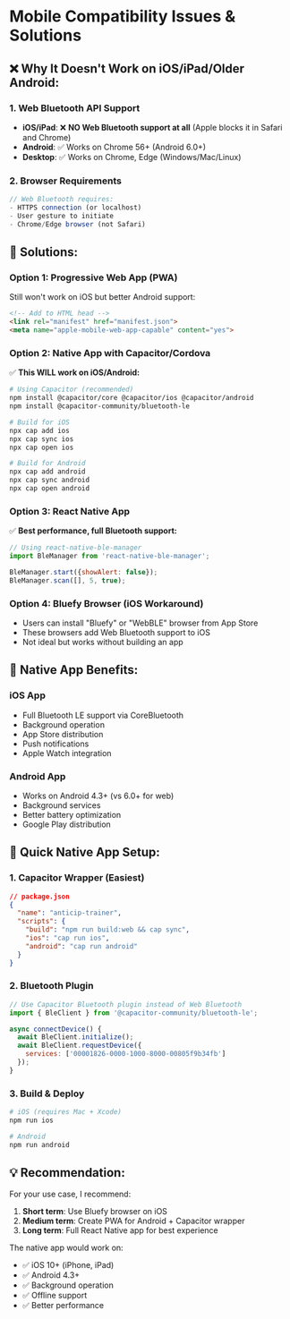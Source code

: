 # Mobile Compatibility Issues & Solutions

## ❌ **Why It Doesn't Work on iOS/iPad/Older Android:**

### **1. Web Bluetooth API Support**
- **iOS/iPad**: ❌ **NO Web Bluetooth support at all** (Apple blocks it in Safari and Chrome)
- **Android**: ✅ Works on Chrome 56+ (Android 6.0+)
- **Desktop**: ✅ Works on Chrome, Edge (Windows/Mac/Linux)

### **2. Browser Requirements**
```javascript
// Web Bluetooth requires:
- HTTPS connection (or localhost)
- User gesture to initiate
- Chrome/Edge browser (not Safari)
```

## 🔧 **Solutions:**

### **Option 1: Progressive Web App (PWA)**
Still won't work on iOS but better Android support:
```html
<!-- Add to HTML head -->
<link rel="manifest" href="manifest.json">
<meta name="apple-mobile-web-app-capable" content="yes">
```

### **Option 2: Native App with Capacitor/Cordova**
✅ **This WILL work on iOS/Android:**
```bash
# Using Capacitor (recommended)
npm install @capacitor/core @capacitor/ios @capacitor/android
npm install @capacitor-community/bluetooth-le

# Build for iOS
npx cap add ios
npx cap sync ios
npx cap open ios

# Build for Android
npx cap add android
npx cap sync android
npx cap open android
```

### **Option 3: React Native App**
✅ **Best performance, full Bluetooth support:**
```javascript
// Using react-native-ble-manager
import BleManager from 'react-native-ble-manager';

BleManager.start({showAlert: false});
BleManager.scan([], 5, true);
```

### **Option 4: Bluefy Browser (iOS Workaround)**
- Users can install "Bluefy" or "WebBLE" browser from App Store
- These browsers add Web Bluetooth support to iOS
- Not ideal but works without building an app

## 📱 **Native App Benefits:**

### **iOS App**
- Full Bluetooth LE support via CoreBluetooth
- Background operation
- App Store distribution
- Push notifications
- Apple Watch integration

### **Android App**
- Works on Android 4.3+ (vs 6.0+ for web)
- Background services
- Better battery optimization
- Google Play distribution

## 🚀 **Quick Native App Setup:**

### **1. Capacitor Wrapper (Easiest)**
```json
// package.json
{
  "name": "anticip-trainer",
  "scripts": {
    "build": "npm run build:web && cap sync",
    "ios": "cap run ios",
    "android": "cap run android"
  }
}
```

### **2. Bluetooth Plugin**
```javascript
// Use Capacitor Bluetooth plugin instead of Web Bluetooth
import { BleClient } from '@capacitor-community/bluetooth-le';

async connectDevice() {
  await BleClient.initialize();
  await BleClient.requestDevice({
    services: ['00001826-0000-1000-8000-00805f9b34fb']
  });
}
```

### **3. Build & Deploy**
```bash
# iOS (requires Mac + Xcode)
npm run ios

# Android
npm run android
```

## 💡 **Recommendation:**

For your use case, I recommend:

1. **Short term**: Use Bluefy browser on iOS
2. **Medium term**: Create PWA for Android + Capacitor wrapper
3. **Long term**: Full React Native app for best experience

The native app would work on:
- ✅ iOS 10+ (iPhone, iPad)
- ✅ Android 4.3+
- ✅ Background operation
- ✅ Offline support
- ✅ Better performance
